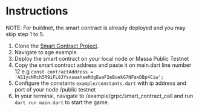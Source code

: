 # Instructions
NOTE: For buildnet, the smart contract is already deployed and you may skip step 1 to 5.
1. Clone the [Smart Contract Project](https://github.com/jwmdev/massa-smart-contracts).
2. Navigate to age example.
3. Deploy the smart contract on your local node or Massa Public Testnet
4. Copy the smart contract address and paste it on main.dart line number 12  e.g `const contractAddress = 'AS1ycNRch5R9iFL8JYsxswahseNdgEwaF2eBoekG7NFexDBp4Ciw';`
5. Configure the constants `example/constants.dart` with ip address and port of your node /public testnet
6. In your terminal, navigate to /example/grpc/smart_contract_call and run `dart run main.dart` to start the game.